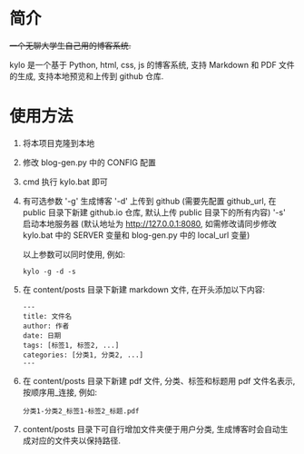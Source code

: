 # 简介

~~一个无聊大学生自己用的博客系统.~~

kylo 是一个基于 Python, html, css, js 的博客系统, 支持 Markdown 和 PDF 文件的生成, 支持本地预览和上传到 github 仓库.

# 使用方法

1. 将本项目克隆到本地
2. 修改 blog-gen.py 中的 CONFIG 配置
3. cmd 执行 kylo.bat 即可
4. 有可选参数 '-g' 生成博客 '-d' 上传到 github (需要先配置 github_url, 在 public 目录下新建 github.io 仓库, 默认上传 public 目录下的所有内容) '-s' 启动本地服务器 (默认地址为 http://127.0.0.1:8080, 如需修改请同步修改 kylo.bat 中的 SERVER 变量和 blog-gen.py 中的 local_url 变量)
   
   以上参数可以同时使用, 例如:
   ```
   kylo -g -d -s
   ```
5. 在 content/posts 目录下新建 markdown 文件, 在开头添加以下内容:
   ```
   ---
   title: 文件名
   author: 作者
   date: 日期
   tags: [标签1, 标签2, ...]
   categories: [分类1, 分类2, ...]
   ---
   ```
6. 在 content/posts 目录下新建 pdf 文件, 分类、标签和标题用 pdf 文件名表示, 按顺序用_连接, 例如:
   ```
   分类1-分类2_标签1-标签2_标题.pdf
   ```
7. content/posts 目录下可自行增加文件夹便于用户分类, 生成博客时会自动生成对应的文件夹以保持路径.
